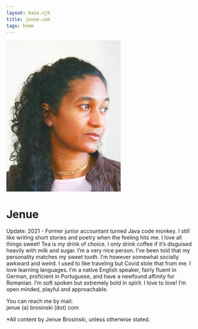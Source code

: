 ```yaml
---
layout: base.njk
title: jenue.com
tags: home
---
```


<div class="about">
	<img src="/static/img/j2.jpg" width="300" heigt="397"/>
	<div class="aboutText">
		<h1>Jenue</h1>
        <p> Update: 2021 -  Former junior accountant turned Java code monkey. I still like writing short stories and poetry when the feeling hits me. I love all things sweet! Tea is my drink of choice. I only drink coffee if it’s disguised heavily with milk and sugar. I’m a very nice person. I’ve been told that my personality matches my sweet tooth. I’m however somewhat socially awkward and weird. I used to like traveling but Covid stole that from me. I love learning languages. I’m a native English speaker, fairly fluent in German, proficient in Portuguese, and have a newfound affinity for Romanian. I’m soft spoken but extremely bold in spirit. I love to love! I’m open minded, playful and approachable. 
		</p>
		<p>
			<p>You can reach me by mail: <br/>jenue (a) brosinski (dot) com</p>
			*All content by Jenue Brosinski, unless otherwise stated.
		</p>
	</div>
</div>    
